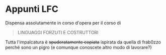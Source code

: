 # Appunti LFC
Dispensa assolutamente in corso d'opera per il corso di

>LINGUAGGI FORZUTI E COSTRUTTORI

Tutta l'impalcatura è ~~spudoratamente copiata~~ ispirata da quella di frab0zzo perché sono un pigro (e comunque conoscete altro modo di lavorare?)
